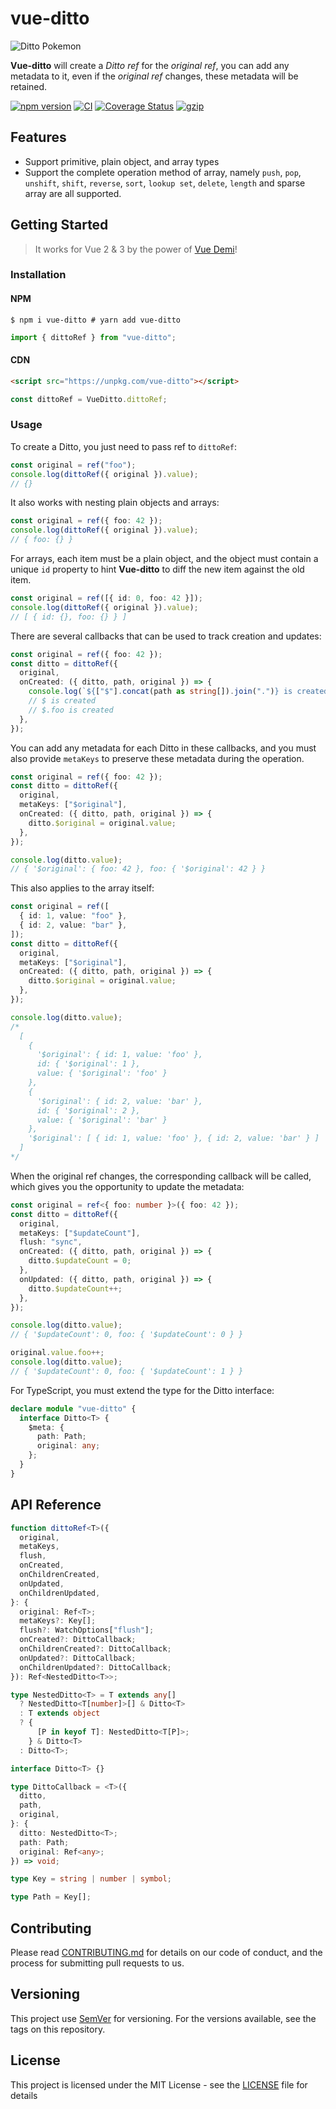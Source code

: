 # vue-ditto

![Ditto Pokemon](./ditto.svg)

**Vue-ditto** will create a _Ditto ref_ for the _original ref_, you can add any metadata to it, even if the _original ref_ changes, these metadata will be retained.

[![npm version](https://badge.fury.io/js/vue-ditto.svg)](https://badge.fury.io/js/vue-ditto)
[![CI](https://github.com/iendeavor/vue-ditto/workflows/CI/badge.svg)](https://github.com/iendeavor/vue-ditto/actions)
[![Coverage Status](https://coveralls.io/repos/github/iendeavor/vue-ditto/badge.svg?branch=develop)](https://coveralls.io/github/iendeavor/vue-ditto?branch=develop)
[![gzip](https://badgen.net/bundlephobia/minzip/vue-ditto)](https://bundlephobia.com/result?p=vue-ditto)

## Features

- Support primitive, plain object, and array types
- Support the complete operation method of array, namely `push`, `pop`, `unshift`, `shift`, `reverse`, `sort`, `lookup set`, `delete`, `length` and sparse array are all supported.

## Getting Started

> It works for Vue 2 & 3 by the power of [Vue Demi](https://github.com/vueuse/vue-demi)!

### Installation

#### NPM

```shell
$ npm i vue-ditto # yarn add vue-ditto
```

```ts
import { dittoRef } from "vue-ditto";
```

#### CDN

```html
<script src="https://unpkg.com/vue-ditto"></script>
```

```ts
const dittoRef = VueDitto.dittoRef;
```

### Usage

To create a Ditto, you just need to pass ref to `dittoRef`:

```ts
const original = ref("foo");
console.log(dittoRef({ original }).value);
// {}
```

It also works with nesting plain objects and arrays:

```ts
const original = ref({ foo: 42 });
console.log(dittoRef({ original }).value);
// { foo: {} }
```

For arrays, each item must be a plain object, and the object must contain a unique `id` property to hint **Vue-ditto** to diff the new item against the old item.

```ts
const original = ref([{ id: 0, foo: 42 }]);
console.log(dittoRef({ original }).value);
// [ { id: {}, foo: {} } ]
```

There are several callbacks that can be used to track creation and updates:

```ts
const original = ref({ foo: 42 });
const ditto = dittoRef({
  original,
  onCreated: ({ ditto, path, original }) => {
    console.log(`${["$"].concat(path as string[]).join(".")} is created`);
    // $ is created
    // $.foo is created
  },
});
```

You can add any metadata for each Ditto in these callbacks, and you must also provide `metaKeys` to preserve these metadata during the operation.

```ts
const original = ref({ foo: 42 });
const ditto = dittoRef({
  original,
  metaKeys: ["$original"],
  onCreated: ({ ditto, path, original }) => {
    ditto.$original = original.value;
  },
});

console.log(ditto.value);
// { '$original': { foo: 42 }, foo: { '$original': 42 } }
```

This also applies to the array itself:

```ts
const original = ref([
  { id: 1, value: "foo" },
  { id: 2, value: "bar" },
]);
const ditto = dittoRef({
  original,
  metaKeys: ["$original"],
  onCreated: ({ ditto, path, original }) => {
    ditto.$original = original.value;
  },
});

console.log(ditto.value);
/*
  [
    {
      '$original': { id: 1, value: 'foo' },
      id: { '$original': 1 },
      value: { '$original': 'foo' }
    },
    {
      '$original': { id: 2, value: 'bar' },
      id: { '$original': 2 },
      value: { '$original': 'bar' }
    },
    '$original': [ { id: 1, value: 'foo' }, { id: 2, value: 'bar' } ]
  ]
*/
```

When the original ref changes, the corresponding callback will be called, which gives you the opportunity to update the metadata:

```ts
const original = ref<{ foo: number }>({ foo: 42 });
const ditto = dittoRef({
  original,
  metaKeys: ["$updateCount"],
  flush: "sync",
  onCreated: ({ ditto, path, original }) => {
    ditto.$updateCount = 0;
  },
  onUpdated: ({ ditto, path, original }) => {
    ditto.$updateCount++;
  },
});

console.log(ditto.value);
// { '$updateCount': 0, foo: { '$updateCount': 0 } }

original.value.foo++;
console.log(ditto.value);
// { '$updateCount': 0, foo: { '$updateCount': 1 } }
```

For TypeScript, you must extend the type for the Ditto interface:

```ts
declare module "vue-ditto" {
  interface Ditto<T> {
    $meta: {
      path: Path;
      original: any;
    };
  }
}
```

## API Reference

```ts
function dittoRef<T>({
  original,
  metaKeys,
  flush,
  onCreated,
  onChildrenCreated,
  onUpdated,
  onChildrenUpdated,
}: {
  original: Ref<T>;
  metaKeys?: Key[];
  flush?: WatchOptions["flush"];
  onCreated?: DittoCallback;
  onChildrenCreated?: DittoCallback;
  onUpdated?: DittoCallback;
  onChildrenUpdated?: DittoCallback;
}): Ref<NestedDitto<T>>;

type NestedDitto<T> = T extends any[]
  ? NestedDitto<T[number]>[] & Ditto<T>
  : T extends object
  ? {
      [P in keyof T]: NestedDitto<T[P]>;
    } & Ditto<T>
  : Ditto<T>;

interface Ditto<T> {}

type DittoCallback = <T>({
  ditto,
  path,
  original,
}: {
  ditto: NestedDitto<T>;
  path: Path;
  original: Ref<any>;
}) => void;

type Key = string | number | symbol;

type Path = Key[];
```

## Contributing

Please read [CONTRIBUTING.md](/CONTRIBUTING.md) for details on our code of conduct, and the process for submitting pull
requests to us.

## Versioning

This project use [SemVer](https://semver.org/) for versioning. For the versions available, see the tags on this repository.

## License

This project is licensed under the MIT License - see the [LICENSE](/LICENSE) file for details

